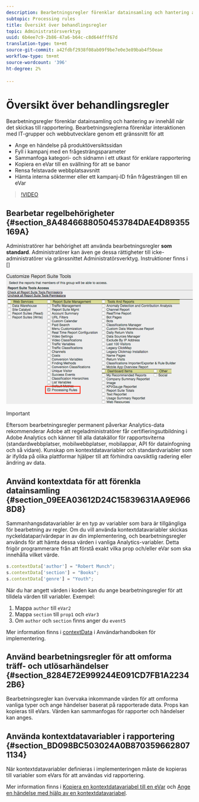 ```yaml
---
description: Bearbetningsregler förenklar datainsamling och hantering av innehåll när det skickas till rapportering.
subtopic: Processing rules
title: Översikt över behandlingsregler
topic: Administratörsverktyg
uuid: 6b4ee7c9-2b86-47a6-b64c-c8d644fff67d
translation-type: tm+mt
source-git-commit: a42fdbf2938f08ab09f9be7e0e3e89bab4f50eae
workflow-type: tm+mt
source-wordcount: '396'
ht-degree: 2%

---
```



# Översikt över behandlingsregler

Bearbetningsregler förenklar datainsamling och hantering av innehåll när det skickas till rapportering. Bearbetningsreglerna förenklar interaktionen med IT-grupper och webbutvecklare genom ett gränssnitt för att

* Ange en händelse på produktöversiktssidan
* Fyll i kampanj med en frågesträngsparameter
* Sammanfoga kategori- och sidnamn i ett utkast för enklare rapportering
* Kopiera en eVar till en svällning för att se banor
* Rensa felstavade webbplatsavsnitt
* Hämta interna söktermer eller ett kampanj-ID från frågesträngen till en eVar

>[!VIDEO](https://video.tv.adobe.com/v/26124/?quality=12&learn=on)

## Bearbetar regelbehörigheter {#section_8A4846688050453784DAE4D89355169A}

Administratörer har behörighet att använda bearbetningsregler **som standard**. Administratörer kan även ge dessa rättigheter till icke-administratörer via gränssnittet Administratörsverktyg. Instruktioner finns i []

![](assets/processing-rules.png)

>[!IMPORTANT]
>
>Eftersom bearbetningsregler permanent påverkar Analytics-data rekommenderar Adobe att regeladministratörer får certifieringsutbildning i Adobe Analytics och känner till alla datakällor för rapportsviterna (standardwebbplatser, mobilwebbplatser, mobilappar, API för datainfogning och så vidare). Kunskap om kontextdatavariabler och standardvariabler som är ifyllda på olika plattformar hjälper till att förhindra oavsiktlig radering eller ändring av data.

## Använd kontextdata för att förenkla datainsamling {#section_09EEA03612D24C15839631AA9E9668D8}

Sammanhangsdatavariabler är en typ av variabler som bara är tillgängliga för bearbetning av regler. Om du vill använda kontextdatavariabler skickas nyckeldatapar/värdepar in av din implementering, och bearbetningsregler används för att hämta dessa värden i vanliga Analytics-variabler. Detta frigör programmerare från att förstå exakt vilka prop och/eller eVar som ska innehålla vilket värde.

```js
s.contextData['author'] = "Robert Munch";
s.contextData['section'] = "Books";
s.contextData['genre'] = "Youth";
```

När du har angett värden i koden kan du ange bearbetningsregler för att tilldela värden till variabler. Exempel:

1. Mappa `author` till `eVar2`
2. Mappa `section` till `prop1` och `eVar3`
3. Om `author` och `section` finns anger du `event5`

Mer information finns i [contextData](/help/implement/vars/page-vars/contextdata.md) i Användarhandboken för implementering.

## Använd bearbetningsregler för att omforma träff- och utlösarhändelser {#section_8284E72E999244E091CD7FB1A22342B6}

Bearbetningsregler kan övervaka inkommande värden för att omforma vanliga typer och ange händelser baserat på rapporterade data. Props kan kopieras till eVars. Värden kan sammanfogas för rapporter och händelser kan anges.

## Använda kontextdatavariabler i rapportering {#section_BD098BC503024A0B8703596628071134}

När kontextdatavariabler definieras i implementeringen måste de kopieras till variabler som eVars för att användas vid rapportering.

Mer information finns i [Kopiera en kontextdatavariabel till en eVar](processing-rules-examples/processing-rules-copy-context-data.md) och [Ange en händelse med hjälp av en kontextdatavariabel](/help/admin/admin/c-processing-rules/processing-rules-examples/processing-rules-copy-context-data-event.md).
